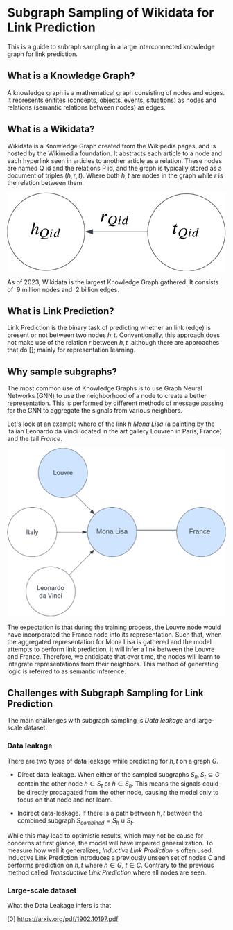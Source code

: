 # Subgraph Sampling of Wikidata for Link Prediction

This is a guide to subraph sampling in a large interconnected knowledge graph for link prediction. 

## What is a Knowledge Graph? 

A knowledge graph is a mathematical graph consisting of nodes and edges. It represents enitites (concepts, objects, events, situations) as nodes and relations (semantic relations between nodes) as edges. 

## What is a Wikidata? 

Wikidata is a Knowledge Graph created from the Wikipedia pages, and is hosted by the Wikimedia foundation. It abstracts each article to a node and each hyperlink seen in articles to another article as a relation. These nodes are named Q id and the relations P id, and the graph is typically stored as a document of triples $(h,r,t)$. Where both $h,t$ are nodes in the graph while $r$ is the relation between them. 

![alt text](hrt.png)

As of 2023, Wikidata is the largest Knowledge Graph gathered. It consists of $~9$ million nodes and $~2$ billion edges. 

## What is Link Prediction? 

Link Prediction is the binary task of predicting whether an link (edge) is present or not between two nodes $h,t$. Conventionally, this approach does not make use of the 
relation $r$ between $h,t$ ,although there are approaches that do []; mainly for representation learning. 

## Why sample subgraphs? 

The most common use of Knowledge Graphs is to use Graph Neural Networks (GNN) to use the neighborhood of a node to create a better representation. This is performed by different methods of message passing for the GNN to aggregate the signals from various neighbors. 

Let's look at an example where of the link $h$ *Mona Lisa* (a painting by the italian Leonardo da Vinci located in the art gallery Louvren in Paris, France) and the tail *France*.  

![alt text](example.png)


The expectation is that during the training process, the Louvre node would have incorporated the France node into its representation. Such that, when the aggregated representation for Mona Lisa is gathered and the model attempts to perform link prediction, it will infer a link between the Louvre and France. Therefore, we anticipate that over time, the nodes will learn to integrate representations from their neighbors. This method of generating logic is referred to as semantic inference.


## Challenges with Subgraph Sampling for Link Prediction

The main challenges with subgraph sampling is *Data leakage* and large-scale dataset. 

### Data leakage

 There are two types of data leakage while predicting for $h,t$ on a graph $G$. 

- Direct data-leakage. When either of the sampled subgraphs $S_h, S_t \subseteq G$ contain the other node $h \in S_t$ or  $h \in S_h$. This means the signals could be directly propagated from the other node, causing the model only to focus on that node and not learn. 

- Indirect data-leakage. If there is a path between $h,t$ between the combined subgraph $S_{combined} = S_h \cup S_t$. 

While this may lead to optimistic results, which may not be cause for concerns at first glance, the model will have impaired generalization. To measure how well it generalizes, *Inductive Link Prediction* is often used. Inductive Link Prediction introduces a previously unseen set of nodes $C$ and performs prediction on $h,t$ where $h \in G$, $t \in C$.  Contrary to the previous method called *Transductive Link Prediction* where all nodes are seen. 

### Large-scale dataset

What the Data Leakage infers is that 

[0] https://arxiv.org/pdf/1902.10197.pdf
